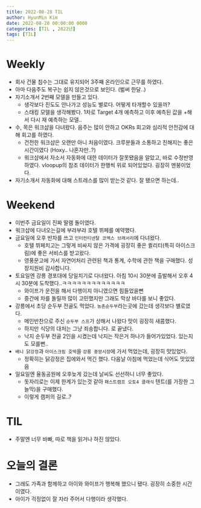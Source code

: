```yaml
---
title: 2022-08-28 TIL
author: HyunMin Kim
date: 2022-08-28 00:00:00 0000
categories: [TIL , 2022년]
tags: [TIL]
---
```


# Weekly
- 회사 건물 침수는 그대로 유지되어 3주째 온라인으로 근무를 하였다.
- 아마 다음주도 복구는 쉽지 않은것으로 보인다. (벎써 한달..)
- 자기소개서 2번째 모델을 만들고 있다.
    - 생각보다 진도도 안나가고 성능도 별로다. 어떻게 타개할수 있을까?
    - 스태킹 모델을 생각해봤다. 1차로 Target 4개 예측하고 이후 예측된 값을 +해서 다시 재 예측하는 모델..
- 수, 목은 워크샵을 다녀왔다. 음주는 많이 안하고 OKRs 회고와 심리적 안전감에 대해 회고를 하였다.
    - 건전한 워크샵은 오랜만 아니 처음이였다. 크루분들과 소통하고 친해지는 좋은 시간이였다 (Hoxy.. 나혼자만..?)
    - 워크샵에서 자소서 자동화에 대한 데이터가 잘못됐음을 알았고, 바로 수정반영하였다. vloopup의 참조 데이터가 한행씩 위로 되어있었다. 굉장히 멘붕이었다.
- 자기소개서 자동화에 대해 스트레스를 많이 받는것 같다. 잘 됐으면 하는데..

# Weekend
- 이번주 금요일이 진짜 딸램 돌이였다.
- 워크샵에 다녀오는길에 부랴부랴 호텔 뷔페를 예약했다.
- 금요일에 오후 반차를 쓰고 `인터컨티넨탈 코엑스 브래서리`에 다녀왔다.
    - 호텔 뷔페치고는 그렇게 비싸지 않은 가격에 굉장히 좋은 퀼리티(특히 아이스크림)에 좋은 서비스를 받고왔다.
    - 영풍문고에 가서 자연어처리 관련된 책과 통계, 수학에 관한 책을 구매했다. 성장지원비 감사합니다.
- 토요일엔 강릉 경포대에 당일치기로 다녀왔다. 아침 10시 30분에 출발해서 오후 4시 30분에 도착했다..ㅋㅋㅋㅋㅋㅋㅋㅋㅋㅋㅋㅋㅋ 
    - 와이프가 운전을 해서 다행이지 아니였으면 힘들었을뻔
    - 중간에 차를 돌릴까 많이 고민했지만 그래도 막상 바다를 보니 좋았다.
- 강릉에서 초당 순두부 전골도 먹었다. `농촌순두부`라는곳에 갔는데 생각보다 별로였다.
    - 메인반찬으로 주신 `순두부 스프`가 상해서 나왔다 맛이 굉장히 새콤했다.
    - 하지만 식당의 대처는 그냥 죄송합니다. 로 끝냈다.
    - 낙지 순두부 전골 2인을 시켰는데 낙지는 작은거 하나가 들어가있었다. 있는지도 모를뻔..
- `배니 닭강정`과 `아이스크림 호떡`을 `강릉 중앙시장`에 가서 먹었는데, 굉장히 맛있었다.
    - 정확히는 닭강정은 집에와서 먹긴 했다. 다음날 아침에 먹었는데 식어도 맛있었음
- 일요일엔 율동공원에 오후늦게 갔는데 날씨도 선선하니 너무 좋았다.
    - 돗자리로는 이제 한계가 있는것 같아 `패스트캠프 오토4 클래식` 텐트(를 가장한 그늘막)을 구매했다.
    - 이렇게 캠퍼의 길로..?

# TIL
- 주말엔 너무 바빠, 따로 책을 읽거나 하진 않았다.

# 오늘의 결론
- 그래도 가족과 함께하고 아이와 와이프가 행복해 했으니 됐다. 굉장히 소중한 시간이였다.
- 아이가 걱정없이 잘 자라 주어서 다행이라 생각했다.
